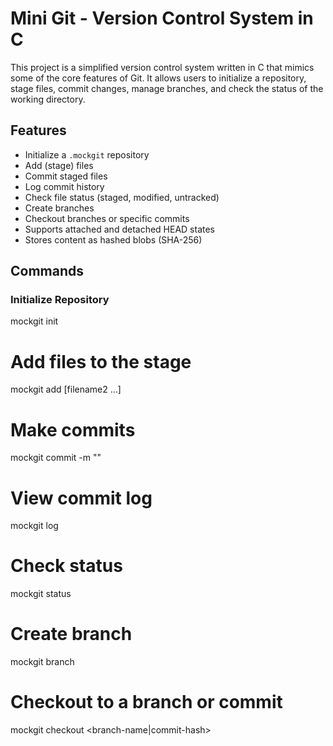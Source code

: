 # Mini Git - Version Control System in C

This project is a simplified version control system written in C that mimics some of the core features of Git. It allows users to initialize a repository, stage files, commit changes, manage branches, and check the status of the working directory.

## Features

- Initialize a `.mockgit` repository
- Add (stage) files
- Commit staged files
- Log commit history
- Check file status (staged, modified, untracked)
- Create branches
- Checkout branches or specific commits
- Supports attached and detached HEAD states
- Stores content as hashed blobs (SHA-256)

## Commands

### Initialize Repository

mockgit init

# Add files to the stage

mockgit add <filename> [filename2 ...]

# Make commits

mockgit commit -m "<commit message>"

# View commit log

mockgit log

# Check status

mockgit status

# Create branch

mockgit branch <branch-name>

# Checkout to a branch or commit

mockgit checkout <branch-name|commit-hash>

